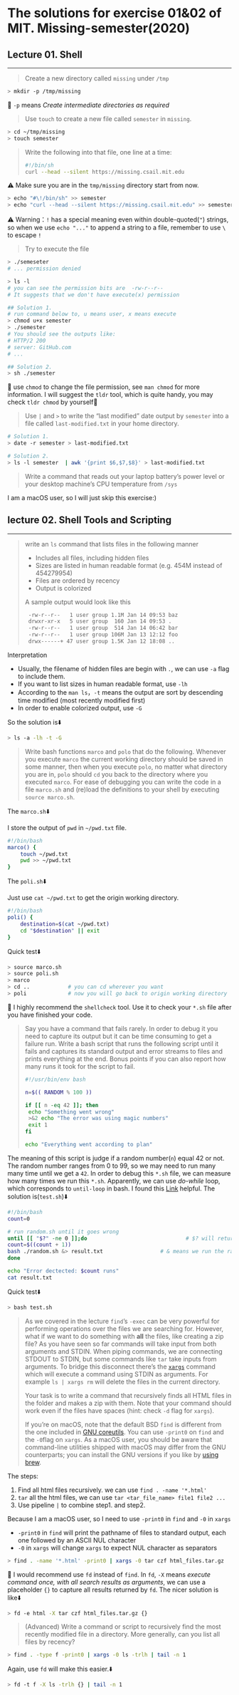 # The solutions for exercise 01&02 of MIT. Missing-semester(2020)


## Lecture 01. Shell

---

> Create a new directory called `missing` under `/tmp`

```bash
> mkdir -p /tmp/missing
```

📒 `-p` means *Create intermediate directories as required*

> Use `touch` to create a new file called `semester` in `missing`.

```bash
> cd ~/tmp/missing
> touch semester
```

> Write the following into that file, one line at a time:
>
> ```bash
> #!/bin/sh
> curl --head --silent https://missing.csail.mit.edu
> ```

⚠️ Make sure you are in the `tmp/missing` directory start from now.

```bash
> echo "#\!/bin/sh" >> semester
> echo "curl --head --silent https://missing.csail.mit.edu" >> semester
```

⚠️ Warning：`!` has a special meaning even within double-quoted(`"`) strings, so when we use `echo "..."` to append a string to a file, remember to use `\` to escape `!`

>  Try to execute the file

```bash
> ./semeseter
# ... permission denied

> ls -l
# you can see the permission bits are  -rw-r--r--
# It suggests that we don't have execute(x) permission

## Solution 1.
# run command below to, u means user, x means execute
> chmod u+x semester
> ./semester
# You should see the outputs like: 
# HTTP/2 200
# server: GitHub.com
# ...

## Solution 2.
> sh ./semester
```

📒 use `chmod` to change the file permission, see `man chmod` for more information. I will suggest the `tldr` tool, which is quite handy, you may check `tldr chmod` by yourself:hugs:

> Use `|` and `>` to write the “last modified” date output by `semester` into a file called `last-modified.txt` in your home directory.

```bash
# Solution 1.
> date -r semester > last-modified.txt

# Solution 2.
> ls -l semester  | awk '{print $6,$7,$8}' > last-modified.txt
```

> Write a command that reads out your laptop battery’s power level or your desktop machine’s CPU temperature from `/sys`

I am a macOS user, so I will just skip this exercise:)

## lecture 02. Shell Tools and Scripting

---

> write an `ls` command that lists files in the following manner
>
> - Includes all files, including hidden files
> - Sizes are listed in human readable format (e.g. 454M instead of 454279954)
> - Files are ordered by recency
> - Output is colorized
>
> A sample output would look like this
>
> ```bash
>  -rw-r--r--   1 user group 1.1M Jan 14 09:53 baz
>  drwxr-xr-x   5 user group  160 Jan 14 09:53 .
>  -rw-r--r--   1 user group  514 Jan 14 06:42 bar
>  -rw-r--r--   1 user group 106M Jan 13 12:12 foo
>  drwx------+ 47 user group 1.5K Jan 12 18:08 ..
> ```

Interpretation

- Usually, the filename of hidden files are begin with `.`, we can use `-a` flag to include them.
- If you want to list sizes in human readable format, use `-lh`
- According to the `man ls`，`-t` means the output are sort by descending time modified (most recently modified first)
- In order to enable colorized output, use `-G`

So the solution is:arrow_down:

```bash
> ls -a -lh -t -G
```

> Write bash functions `marco` and `polo` that do the following. Whenever you execute `marco` the current working directory should be saved in some manner, then when you execute `polo`, no matter what directory you are in, `polo` should `cd` you back to the directory where you executed `marco`. For ease of debugging you can write the code in a file `marco.sh` and (re)load the definitions to your shell by executing `source marco.sh`.

The `marco.sh`:arrow_down:

I store the output of `pwd` in `~/pwd.txt` file.

```bash
#!/bin/bash
marco() {
    touch ~/pwd.txt
    pwd >> ~/pwd.txt
}
```

The `poli.sh`:arrow_down:

Just use `cat ~/pwd.txt` to get the origin working directory.

```bash
#!/bin/bash
poli() {
    destination=$(cat ~/pwd.txt)
    cd "$destination" || exit
}
```

Quick test⬇️

```bash
> source marco.sh
> source poli.sh
> marco
> cd ..            # you can cd wherever you want
> poli             # now you will go back to origin working directory
```

📒 I highly recommend the `shellcheck` tool. Use it to check your `*.sh` file after you have finished your code.

> Say you have a command that fails rarely. In order to debug it you need to capture its output but it can be time consuming to get a failure run. Write a bash script that runs the following script until it fails and captures its standard output and error streams to files and prints everything at the end. Bonus points if you can also report how many runs it took for the script to fail.
>
> ```bash
> #!/usr/bin/env bash
> 
> n=$(( RANDOM % 100 ))
> 
> if [[ n -eq 42 ]]; then
>  echo "Something went wrong"
>  >&2 echo "The error was using magic numbers"
>  exit 1
> fi
> 
> echo "Everything went according to plan"
> ```

The meaning of this script is judge if a random number(`n`) equal 42 or not. The random number ranges from 0 to 99, so we may need to run many many time until we get a `42`. In order to debug this `*.sh` file, we can measure how many times we run this `*.sh`. Apparently, we can use *do-while* loop, which corresponds to `until-loop` in bash. I found this [Link](https://www.tutorialkart.com/bash-shell-scripting/bash-until-loop-statement/) helpful. The solution is(`test.sh`)⬇️

```bash
#!/bin/bash
count=0

# run random.sh until it goes wrong
until [[ "$?" -ne 0 ]];do								# $? will return the exit status of the most recently executed command
count=$((count + 1))
bash ./random.sh &> result.txt					# & means we run the random.sh in the background.
done

echo "Error dectected: $count runs"
cat result.txt
```

Quick test⬇️

```bash
> bash test.sh
```

> As we covered in the lecture `find`’s `-exec` can be very powerful for performing operations over the files we are searching for. However, what if we want to do something with **all** the files, like creating a zip file? As you have seen so far commands will take input from both arguments and STDIN. When piping commands, we are connecting STDOUT to STDIN, but some commands like `tar` take inputs from arguments. To bridge this disconnect there’s the [`xargs`](https://www.man7.org/linux/man-pages/man1/xargs.1.html) command which will execute a command using STDIN as arguments. For example `ls | xargs rm` will delete the files in the current directory.
>
> Your task is to write a command that recursively finds all HTML files in the folder and makes a zip with them. Note that your command should work even if the files have spaces (hint: check `-d` flag for `xargs`).
>
> 
>
> If you’re on macOS, note that the default BSD `find` is different from the one included in [GNU coreutils](https://en.wikipedia.org/wiki/List_of_GNU_Core_Utilities_commands). You can use `-print0` on `find` and the `-0`flag on `xargs`. As a macOS user, you should be aware that command-line utilities shipped with macOS may differ from the GNU counterparts; you can install the GNU versions if you like by [using brew](https://formulae.brew.sh/formula/coreutils).

The steps:

1. Find all html files recursively. we can use `find . -name '*.html'`
2. `tar` all the html files, we can use `tar <tar_file_name> file1 file2 ...`
3. Use pipeline `|` to combine step1. and step2.

Because I am a macOS user, so I need to use `-print0` in `find` and `-0` in `xargs`

- `-print0` in `find` will print the pathname of files to standard output, each one followed by an ASCII NUL character
- `-0` in `xargs` will change `xargs` to expect NUL character as separators

```bash
> find . -name '*.html' -print0 | xargs -0 tar czf html_files.tar.gz
```

📒 I would recommend use `fd` instead of `find`. In `fd`, `-X` means *execute command once, with all search results as arguments*, we can use a placeholder `{}` to capture all results returned by `fd`. The nicer solution is like⬇️

```bash
> fd -e html -X tar czf html_files.tar.gz {}
```

> (Advanced) Write a command or script to recursively find the most recently modified file in a directory. More generally, can you list all files by recency?

```bash
> find . -type f -print0 | xargs -0 ls -trlh | tail -n 1
```

Again, use `fd` will make this easier.⬇️

```bash
> fd -t f -X ls -trlh {} | tail -n 1
```


